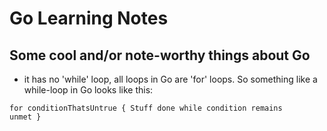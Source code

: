# Go Learning Notes
## Some cool and/or note-worthy things about Go
- it has no 'while' loop, all loops in Go are 'for' loops. So something like a while-loop in Go looks like this:

<code>for conditionThatsUntrue {
  Stuff done while condition remains unmet
}</code>
